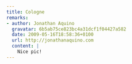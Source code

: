 ```yaml
---
title: Cologne
remarks:
- author: Jonathan Aquino
  gravatar: 6b5ab75ce823bc4a31dcf1f04427a582
  date: 2009-05-16T18:58:36+0100
  url: http://jonathanaquino.com
  content: |
    Nice pic!
---
```

